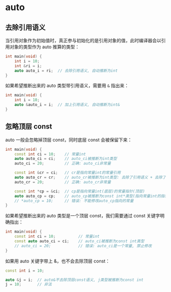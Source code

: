 # auto

## 去除引用语义

当引用对象作为初始值时，真正参与初始化的是引用对象的值，此时编译器会以引用对象的类型作为 auto 推算的类型：

```c++
int main(void) {
    int i = 10;
    int &ri = i;
    auto auto_i = ri;  // 去除引用语义, 自动推断为int
}
```

如果希望推断出来的 auto 类型带引用语义，需要用 `&` 指出来：

```c++
int main(void) {
    int i = 10;
    auto &auto_i = i;  // 加上引用语义, 自动推断为int&
}
```

## 忽略顶层 const

auto 一般会忽略掉顶层 const，同时底层 const 会被保留下来：

```c++
int main(void) {
    const int ci = 10;    // 常量int
    auto auto_ci = ci;    // auto_ci被推断为int类型
    auto_ci = 20;         // 正确: auto_ci非常量

    const int &cr = ci;   // cr是指向常量int的常量引用
    auto auto_cr = cr;    // auto_cr被推断为int类型: 去除了引用语义 + 去除了顶层const
    auto_cr = 20;         // 正确: auto_cr非常量

    const int *cp = &ci;  // cp是指向常量int(底层)的常量指针(顶层)
    auto auto_cp = cp;    // auto_cp被推断为const int*类型(指向常量int的指针): 去除了顶层const + 保留底层const
    // *auto_cp = 10;     // 错误: 不能修改auto_cp指向的常量
}
```

如果希望推断出来的 auto 类型是一个顶层 const，我们需要通过 const 关键字明确指出：

```c++
int main(void) {
    const int ci = 10;          // 常量int
    const auto auto_ci = ci;    // auto_ci被推断为const int类型
    // auto_ci = 20;            // 错误: auto_ci是一个常量, 禁止修改
}
```

如果用 auto 关键字带上 &，也不会去除顶层 const：

```c++
const int i = 10;

auto &j = i;  // auto&不去除顶层const语义, j类型被推断为const int
j = 10;       // 非法
```

